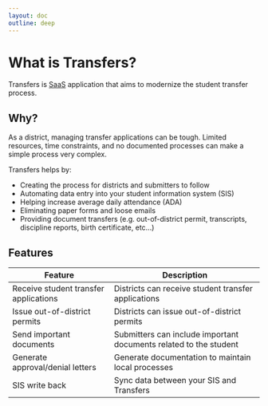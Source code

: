 ```yaml
---
layout: doc
outline: deep
---
```


# What is Transfers?

Transfers is [SaaS](https://www.cloudflare.com/learning/cloud/what-is-saas/) application that aims to modernize the student transfer process.

## Why?

As a district, managing transfer applications can be tough. Limited resources, time constraints, and no documented processes can make a simple process very complex.

Transfers helps by:

- Creating the process for  districts and submitters to follow
- Automating data entry into your student information system (SIS)
- Helping increase average daily attendance (ADA)
- Eliminating paper forms and loose emails
- Providing document transfers (e.g. out-of-district permit, transcripts, discipline reports, birth certificate, etc...)

## Features

| Feature                               | Description                                                       |
|---------------------------------------|-------------------------------------------------------------------|
| Receive student transfer applications | Districts can receive student transfer applications               |
| Issue out-of-district permits         | Districts can issue out-of-district permits                       |
| Send important documents              | Submitters can include important documents related to the student |
| Generate approval/denial letters      | Generate documentation to maintain local processes                |
| SIS write back                        | Sync data between your SIS and Transfers                          |


